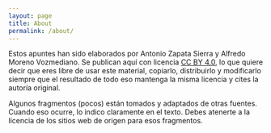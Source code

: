 ```yaml
---
layout: page
title: About
permalink: /about/
---
```


Estos apuntes han sido elaborados por Antonio Zapata Sierra y Alfredo Moreno Vozmediano. Se publican aquí con licencia [CC BY 4.0](https://creativecommons.org/licenses/by/4.0/), lo que quiere decir que eres libre de usar este material, copiarlo, distribuirlo y modificarlo siempre que el resultado de todo eso mantenga la misma licencia y cites la autoría original.

Algunos fragmentos (pocos) están tomados y adaptados de otras fuentes. Cuando eso ocurre, lo indico claramente en el texto. Debes atenerte a la licencia de los sitios web de origen para esos fragmentos.